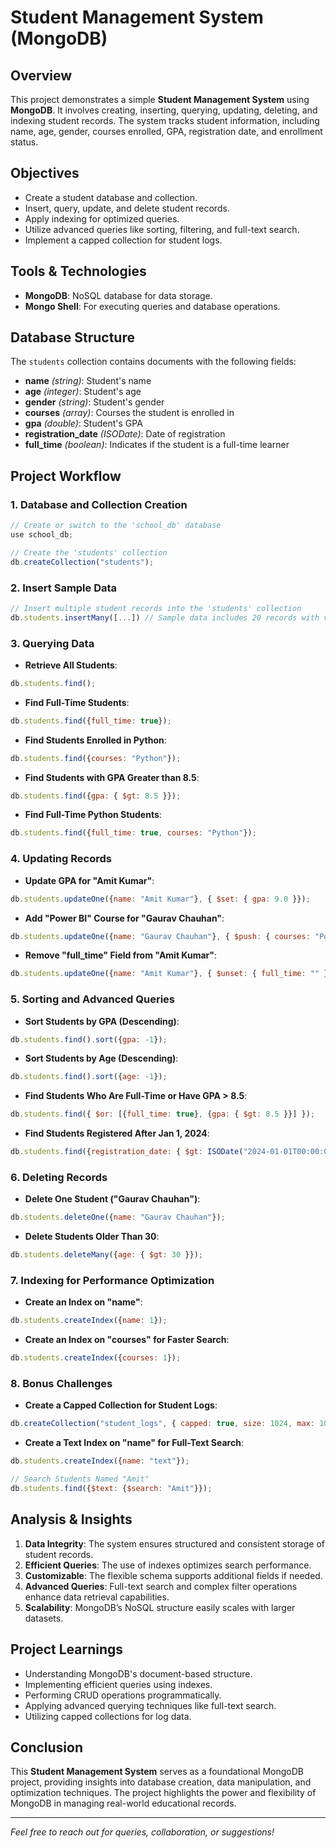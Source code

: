 # Student Management System (MongoDB)

## Overview
This project demonstrates a simple **Student Management System** using **MongoDB**. It involves creating, inserting, querying, updating, deleting, and indexing student records. The system tracks student information, including name, age, gender, courses enrolled, GPA, registration date, and enrollment status.

## Objectives
- Create a student database and collection.
- Insert, query, update, and delete student records.
- Apply indexing for optimized queries.
- Utilize advanced queries like sorting, filtering, and full-text search.
- Implement a capped collection for student logs.

## Tools & Technologies
- **MongoDB**: NoSQL database for data storage.
- **Mongo Shell**: For executing queries and database operations.

## Database Structure
The `students` collection contains documents with the following fields:

- **name** *(string)*: Student's name
- **age** *(integer)*: Student's age
- **gender** *(string)*: Student's gender
- **courses** *(array)*: Courses the student is enrolled in
- **gpa** *(double)*: Student's GPA
- **registration_date** *(ISODate)*: Date of registration
- **full_time** *(boolean)*: Indicates if the student is a full-time learner

## Project Workflow

### 1. Database and Collection Creation
```javascript
// Create or switch to the 'school_db' database
use school_db;

// Create the 'students' collection
db.createCollection("students");
```

### 2. Insert Sample Data
```javascript
// Insert multiple student records into the 'students' collection
db.students.insertMany([...]) // Sample data includes 20 records with various fields.
```

### 3. Querying Data

- **Retrieve All Students**:
```javascript
db.students.find();
```

- **Find Full-Time Students**:
```javascript
db.students.find({full_time: true});
```

- **Find Students Enrolled in Python**:
```javascript
db.students.find({courses: "Python"});
```

- **Find Students with GPA Greater than 8.5**:
```javascript
db.students.find({gpa: { $gt: 8.5 }});
```

- **Find Full-Time Python Students**:
```javascript
db.students.find({full_time: true, courses: "Python"});
```

### 4. Updating Records

- **Update GPA for "Amit Kumar"**:
```javascript
db.students.updateOne({name: "Amit Kumar"}, { $set: { gpa: 9.0 }});
```

- **Add "Power BI" Course for "Gaurav Chauhan"**:
```javascript
db.students.updateOne({name: "Gaurav Chauhan"}, { $push: { courses: "Power BI" }});
```

- **Remove "full_time" Field from "Amit Kumar"**:
```javascript
db.students.updateOne({name: "Amit Kumar"}, { $unset: { full_time: "" }});
```

### 5. Sorting and Advanced Queries

- **Sort Students by GPA (Descending)**:
```javascript
db.students.find().sort({gpa: -1});
```

- **Sort Students by Age (Descending)**:
```javascript
db.students.find().sort({age: -1});
```

- **Find Students Who Are Full-Time or Have GPA > 8.5**:
```javascript
db.students.find({ $or: [{full_time: true}, {gpa: { $gt: 8.5 }}] });
```

- **Find Students Registered After Jan 1, 2024**:
```javascript
db.students.find({registration_date: { $gt: ISODate("2024-01-01T00:00:00Z") }});
```

### 6. Deleting Records

- **Delete One Student ("Gaurav Chauhan")**:
```javascript
db.students.deleteOne({name: "Gaurav Chauhan"});
```

- **Delete Students Older Than 30**:
```javascript
db.students.deleteMany({age: { $gt: 30 }});
```

### 7. Indexing for Performance Optimization

- **Create an Index on "name"**:
```javascript
db.students.createIndex({name: 1});
```

- **Create an Index on "courses" for Faster Search**:
```javascript
db.students.createIndex({courses: 1});
```

### 8. Bonus Challenges

- **Create a Capped Collection for Student Logs**:
```javascript
db.createCollection("student_logs", { capped: true, size: 1024, max: 100 });
```

- **Create a Text Index on "name" for Full-Text Search**:
```javascript
db.students.createIndex({name: "text"});

// Search Students Named "Amit"
db.students.find({$text: {$search: "Amit"}});
```

## Analysis & Insights
1. **Data Integrity**: The system ensures structured and consistent storage of student records.
2. **Efficient Queries**: The use of indexes optimizes search performance.
3. **Customizable**: The flexible schema supports additional fields if needed.
4. **Advanced Queries**: Full-text search and complex filter operations enhance data retrieval capabilities.
5. **Scalability**: MongoDB’s NoSQL structure easily scales with larger datasets.

## Project Learnings
- Understanding MongoDB's document-based structure.
- Implementing efficient queries using indexes.
- Performing CRUD operations programmatically.
- Applying advanced querying techniques like full-text search.
- Utilizing capped collections for log data.

## Conclusion
This **Student Management System** serves as a foundational MongoDB project, providing insights into database creation, data manipulation, and optimization techniques. The project highlights the power and flexibility of MongoDB in managing real-world educational records.

---

*Feel free to reach out for queries, collaboration, or suggestions!*
